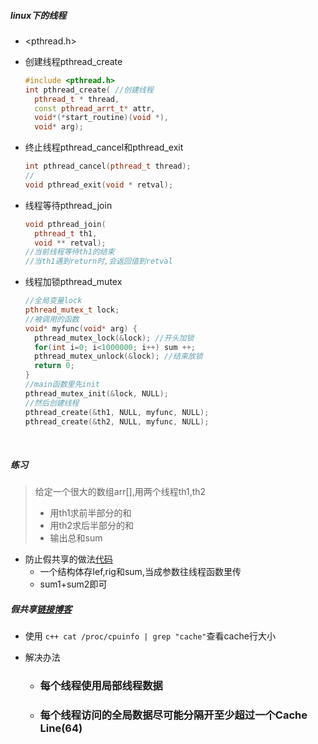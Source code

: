 ##### linux下的线程

* <pthread.h>

* 创建线程pthread_create

  ```c++
  #include <pthread.h>
  int pthread_create( //创建线程
    pthread_t * thread, 
    const pthread_arrt_t* attr,
    void*(*start_routine)(void *), 
    void* arg);
  ```

* 终止线程pthread_cancel和pthread_exit

  ```c++
  int pthread_cancel(pthread_t thread);
  //
  void pthread_exit(void * retval);
  ```

* 线程等待pthread_join

  ```c++
  void pthread_join(
    pthread_t th1,
    void ** retval);
  //当前线程等待th1的结束
  //当th1遇到return时,会返回值到retval
  ```

* 线程加锁pthread_mutex

  ```c++
  //全局变量lock
  pthread_mutex_t lock;
  //被调用的函数
  void* myfunc(void* arg) {
  	pthread_mutex_lock(&lock); //开头加锁
  	for(int i=0; i<1000000; i++) sum ++;
  	pthread_mutex_unlock(&lock); //结束放锁
  	return 0;
  }
  //main函数里先init
  pthread_mutex_init(&lock, NULL);
  //然后创建线程
  pthread_create(&th1, NULL, myfunc, NULL);
  pthread_create(&th2, NULL, myfunc, NULL);
  ```

  ​

##### 练习

> 给定一个很大的数组arr[],用两个线程th1,th2
>
>  * 用th1求前半部分的和
>  * 用th2求后半部分的和
>  * 输出总和sum

* 防止假共享的做法[代码](/home/majiao/my_mount/Xubuntu_Work_Space/From_Xubuntu/codeTest_2019_2_21/刷题/笔记/多线程笔记/代码/main4练习.cpp)
  * 一个结构体存lef,rig和sum,当成参数往线程函数里传
  * sum1+sum2即可





##### 假共享[链接博客](https://blog.csdn.net/yahohi/article/details/74982191)

* 使用 ```c++ cat /proc/cpuinfo | grep "cache"```查看cache行大小

* 解决办法

  * ### 每个线程使用局部线程数据

  * ### 每个线程访问的全局数据尽可能分隔开至少超过一个Cache Line(64)